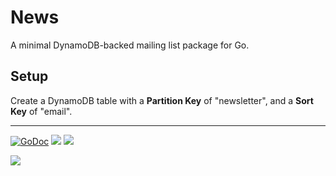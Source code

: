 # News

A minimal DynamoDB-backed mailing list package for Go. 

## Setup

Create a DynamoDB table with a __Partition Key__ of "newsletter", and a __Sort Key__ of "email".

---

[![GoDoc](https://godoc.org/github.com/?status.svg)](https://godoc.org/github.com/)
![](https://img.shields.io/badge/license-MIT-blue.svg)
![](https://img.shields.io/badge/status-stable-green.svg)

<a href="https://apex.sh"><img src="http://tjholowaychuk.com:6000/svg/sponsor"></a>
